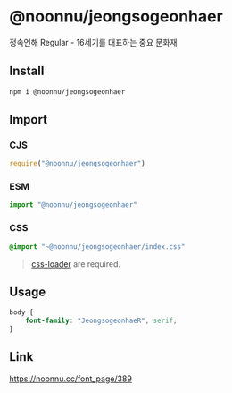 # @noonnu/jeongsogeonhaer
정속언해 Regular - 16세기를 대표하는 중요 문화재

## Install
```sh
npm i @noonnu/jeongsogeonhaer
```
## Import
### CJS
```js
require("@noonnu/jeongsogeonhaer")
```
### ESM
```js
import "@noonnu/jeongsogeonhaer"
```
### CSS 
```css
@import "~@noonnu/jeongsogeonhaer/index.css"
```
> [css-loader](https://github.com/webpack-contrib/css-loader) are required.

## Usage
```css
body {
    font-family: "JeongsogeonhaeR", serif;
}
```

## Link
https://noonnu.cc/font_page/389